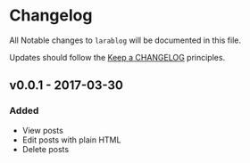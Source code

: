 # Changelog

All Notable changes to `larablog` will be documented in this file.

Updates should follow the [Keep a CHANGELOG](http://keepachangelog.com/) principles.

## v0.0.1 - 2017-03-30

### Added
- View posts
- Edit posts with plain HTML
- Delete posts

